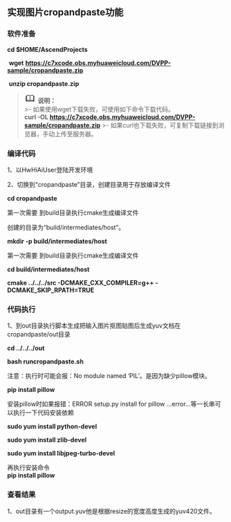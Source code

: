 ## 实现图片cropandpaste功能

### 软件准备

   **cd $HOME/AscendProjects**

​	**wget** **https://c7xcode.obs.myhuaweicloud.com/DVPP-sample/cropandpaste.zip**

​     **unzip cropandpaste.zip**

 >![](public_sys-resources/icon-note.gif) **说明：**   
    >- 如果使用wget下载失败，可使用如下命令下载代码。  
    **curl -OL https://c7xcode.obs.myhuaweicloud.com/DVPP-sample/cropandpaste.zip** 
    >- 如果curl也下载失败，可复制下载链接到浏览器，手动上传至服务器。

### 编译代码
 
1、以HwHiAiUser登陆开发环境 

2、切换到“cropandpaste”目录，创建目录用于存放编译文件

**cd cropandpaste**

第一次需要 到build目录执行cmake生成编译文件

创建的目录为“build/intermediates/host”。

**mkdir -p build/intermediates/host**

第一次需要 到build目录执行cmake生成编译文件

**cd build/intermediates/host**

**cmake ../../../src -DCMAKE_CXX_COMPILER=g++ -DCMAKE_SKIP_RPATH=TRUE**

### 代码执行

1、到out目录执行脚本生成把输入图片抠图贴图后生成yuv文档在cropandpaste/out目录

**cd ../../../out**

**bash runcropandpaste.sh**

注意：执行时可能会报：No module named  ‘PIL’。是因为缺少pillow模块。  

**pip install pillow**

安装pillow时如果报错：ERROR setup.py install for pillow ...error...等一长串可以执行一下代码安装依赖

**sudo yum install python-devel**

**sudo yum install zlib-devel**

**sudo yum install libjpeg-turbo-devel**  

再执行安装命令  
**pip install pillow**

### 查看结果

1、out目录有一个output.yuv他是根据resize的宽度高度生成的yuv420文件。